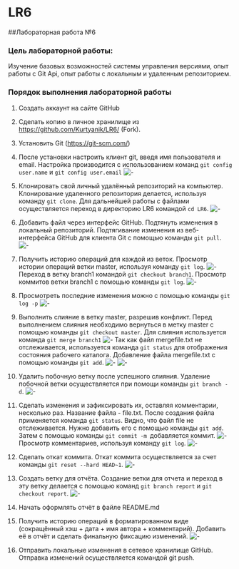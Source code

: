 # LR6
##Лабораторная работа №6

### Цель лабораторной работы: 
Изучение базовых возможностей системы управления версиями, опыт работы с Git Api, опыт работы с локальным и
удаленным репозиторием. 

### Порядок выполнения лабораторной работы

1. Создать аккаунт на сайте GitHub
2. Сделать копию в личное хранилище из https://github.com/Kurtyanik/LR6/ (Fork).
3. Установить Git (https://git-scm.com/)
4. После установки настроить клиент git, введя имя пользователя и email.
Настройка производится с использованием команд `git config user.name` и `git config user.email`
![-](https://github.com/shadapovatsyrena/LR6/blob/master/Screenshots/1.png " ")

5. Клонировать свой личный удалённый репозиторий на компьютер.
Клонирование удаленного репозитория делается, используя команду `git clone`.
Для дальнейшей работы с файлами осуществляется переход в директорию LR6 командой `cd LR6`.
![-](https://github.com/shadapovatsyrena/LR6/blob/master/Screenshots/2.png " ")

6. Добавить файл через интерфейс GitHub. Подтянуть изменения в локальный репозиторий.
Подтягивание изменения из веб-интерфейса GitHub для клиента Git с помощью команды `git pull`.
![-](https://github.com/shadapovatsyrena/LR6/blob/master/Screenshots/3.png " ")

7. Получить историю операций для каждой из веток.
Просмотр истории операций ветки master, используя команду `git log`.
![-](https://github.com/shadapovatsyrena/LR6/blob/master/Screenshots/4.png " ")
Переход в ветку branch1 командой `git checkout branch1`.
Просмотр коммитов ветки branch1 с помощью команды `git log`.
![-](https://github.com/shadapovatsyrena/LR6/blob/master/Screenshots/5.png " ")

8. Просмотреть последние изменения можно с помощью команды `git log -p`
![-](https://github.com/shadapovatsyrena/LR6/blob/master/Screenshots/6.png " ")

9. Выполнить слияние в ветку master, разрешив конфликт.
Перед выполнением слияния необходимо вернуться в метку master с помощью команды `git checkout master`. Для слияния используется команда `git merge branch1`
![-](https://github.com/shadapovatsyrena/LR6/blob/master/Screenshots/7.png " ")
Так как файл mergefile.txt не отслеживается, используется команда `git status` для отображения состояния рабочего каталога.
Добавление файла mergefile.txt с помощью команды `git add`.
![-](https://github.com/shadapovatsyrena/LR6/blob/master/Screenshots/8.png " ")
![-](https://github.com/shadapovatsyrena/LR6/blob/master/Screenshots/9.png " ")

10. Удалить побочную ветку после успешного слияния.
Удаление побочной ветки осуществляется при помощи команды `git branch -d`.
![-](https://github.com/shadapovatsyrena/LR6/blob/master/Screenshots/10.png " ")

11. Сделать изменения и зафиксировать их, оставляя комментарии, несколько раз.
Название файла - file.txt.
После создания файла применяется команда `git status`. Видно, что файл file не отслеживается. 
Нужно добавить его с помощью команды `git add`.
Затем с помощью команды `git commit -m `добавляется коммит.
![-](https://github.com/shadapovatsyrena/LR6/blob/master/Screenshots/11.png " ")
Просмотр комментариев, используя команду `git log`.
![-](https://github.com/shadapovatsyrena/LR6/blob/master/Screenshots/12.png " ")

12. Сделать откат коммита.
Откат коммита осуществляется за счет команды `git reset --hard HEAD~1`.
![-](https://github.com/shadapovatsyrena/LR6/blob/master/Screenshots/13.png " ")

13. Создать ветку для отчёта.
Создание ветки для отчета и переход в эту ветку делается с помощью команд `git branch report` и `git checkout report`.
![-](https://github.com/shadapovatsyrena/LR6/blob/master/Screenshots/14.png " ")

14. Начать оформлять отчёт в файле README.md

15. Получить историю операций в форматированном виде (сокращённый хэш + дата + имя автора + комментарий). Добавить её в отчёт и сделать финальную фиксацию изменений.
![-](https://github.com/shadapovatsyrena/LR6/blob/master/Screenshots/15.png " ")

16. Отправить локальные изменения в сетевое хранилище GitHub.
Отправка изменений осуществляется командой git push.
